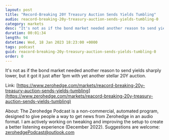 ```yaml
---
layout: post
title: "Record-Breaking 20Y Treasury Auction Sends Yields Tumbling"
audio: reacord-breaking-20y-treasury-auction-sends-yields-tumbling-0
category: markets
desc: "It's not as if the bond market needed another reason to send yields sharply lower, but it got it just after 1pm with yet another stellar 20Y auction."
duration: 00:01:34
length: 94
datetime: Wed, 18 Jan 2023 18:23:00 +0000
tags: podcast
guid: reacord-breaking-20y-treasury-auction-sends-yields-tumbling-0
order: 0
---
```

It's not as if the bond market needed another reason to send yields sharply lower, but it got it just after 1pm with yet another stellar 20Y auction.

Link: [https://www.zerohedge.com/markets/reacord-breaking-20y-treasury-auction-sends-yields-tumbling](https://www.zerohedge.com/markets/reacord-breaking-20y-treasury-auction-sends-yields-tumbling)

About: The Zerohedge Podcast is a non-commercial, automated program, designed to give people a way to get news from Zerohedge in an audio format.  I am actively working on tweaking and improving the setup to create a better listening experience (December 2022).  Suggestions are welcome: [zerohedgePodcast@outlook.com](mailto:zerohedgePodcast@outlook.com)
